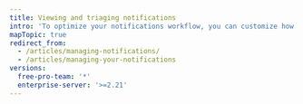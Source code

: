 ```yaml
---
title: Viewing and triaging notifications
intro: 'To optimize your notifications workflow, you can customize how you view and triage notifications.'
mapTopic: true
redirect_from:
  - /articles/managing-notifications/
  - /articles/managing-your-notifications
versions:
  free-pro-team: '*'
  enterprise-server: '>=2.21'
---
```



